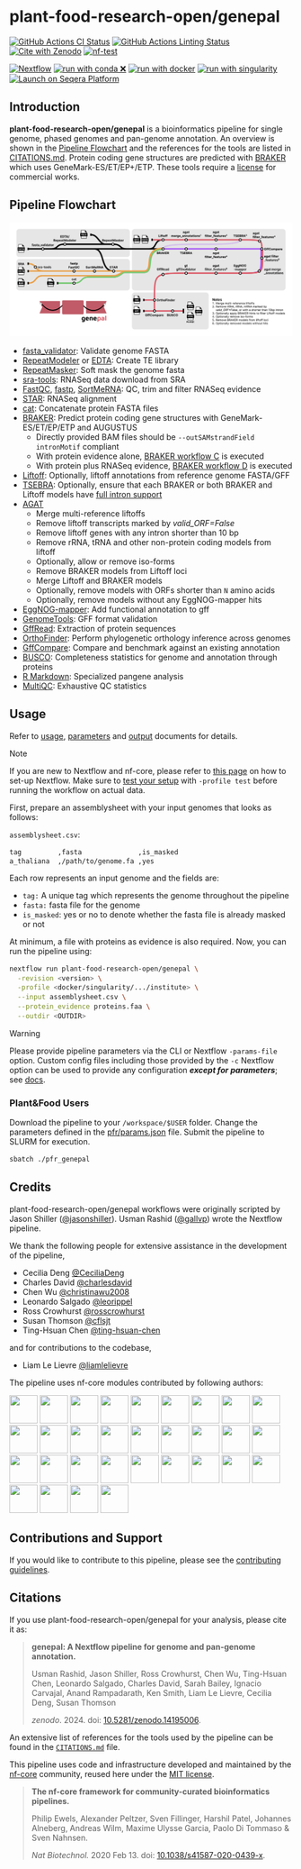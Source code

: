 # plant-food-research-open/genepal

[![GitHub Actions CI Status](https://github.com/plant-food-research-open/genepal/actions/workflows/ci.yml/badge.svg)](https://github.com/plant-food-research-open/genepal/actions/workflows/ci.yml)
[![GitHub Actions Linting Status](https://github.com/plant-food-research-open/genepal/actions/workflows/linting.yml/badge.svg)](https://github.com/plant-food-research-open/genepal/actions/workflows/linting.yml)[![Cite with Zenodo](http://img.shields.io/badge/DOI-10.5281/zenodo.14195006-1073c8?labelColor=000000)](https://doi.org/10.5281/zenodo.14195006)
[![nf-test](https://img.shields.io/badge/unit_tests-nf--test-337ab7.svg)](https://www.nf-test.com)

[![Nextflow](https://img.shields.io/badge/nextflow%20DSL2-%E2%89%A524.04.2-23aa62.svg)](https://www.nextflow.io/)
[![run with conda ❌](http://img.shields.io/badge/run%20with-conda%20❌-3EB049?labelColor=000000&logo=anaconda)](https://docs.conda.io/en/latest/)
[![run with docker](https://img.shields.io/badge/run%20with-docker-0db7ed?labelColor=000000&logo=docker)](https://www.docker.com/)
[![run with singularity](https://img.shields.io/badge/run%20with-singularity-1d355c.svg?labelColor=000000)](https://sylabs.io/docs/)
[![Launch on Seqera Platform](https://img.shields.io/badge/Launch%20%F0%9F%9A%80-Seqera%20Platform-%234256e7)](https://cloud.seqera.io/launch?pipeline=https://github.com/plant-food-research-open/genepal)

## Introduction

**plant-food-research-open/genepal** is a bioinformatics pipeline for single genome, phased genomes and pan-genome annotation. An overview is shown in the [Pipeline Flowchart](#pipeline-flowchart) and the references for the tools are listed in [CITATIONS.md](./CITATIONS.md). Protein coding gene structures are predicted with [BRAKER](https://github.com/Gaius-Augustus/BRAKER) which uses GeneMark-ES/ET/EP+/ETP. These tools require a [license](https://genemark.bme.gatech.edu/license_download.cgi) for commercial works.

## Pipeline Flowchart

<p align="center"><img src="docs/img/genepal.png"></p>

- [fasta_validator](https://github.com/linsalrob/fasta_validator): Validate genome FASTA
- [RepeatModeler](https://github.com/Dfam-consortium/RepeatModeler) or [EDTA](https://github.com/oushujun/EDTA): Create TE library
- [RepeatMasker](https://github.com/rmhubley/RepeatMasker): Soft mask the genome fasta
- [sra-tools](https://github.com/ncbi/sra-tools): RNASeq data download from SRA
- [FastQC](https://www.bioinformatics.babraham.ac.uk/projects/fastqc), [fastp](https://github.com/OpenGene/fastp), [SortMeRNA](https://github.com/sortmerna/sortmerna): QC, trim and filter RNASeq evidence
- [STAR](https://github.com/alexdobin/STAR): RNASeq alignment
- [cat](https://github.com/coreutils/coreutils/blob/master/src/cat.c): Concatenate protein FASTA files
- [BRAKER](https://github.com/Gaius-Augustus/BRAKER): Predict protein coding gene structures with GeneMark-ES/ET/EP/ETP and AUGUSTUS
  - Directly provided BAM files should be `--outSAMstrandField intronMotif` compliant
  - With protein evidence alone, [BRAKER workflow C](https://github.com/Gaius-Augustus/BRAKER/tree/f58479fe5bb13a9e51c3ca09cb9e137cab3b8471?tab=readme-ov-file#overview-of-modes-for-running-braker) is executed
  - With protein plus RNASeq evidence, [BRAKER workflow D](https://github.com/Gaius-Augustus/BRAKER/tree/f58479fe5bb13a9e51c3ca09cb9e137cab3b8471?tab=readme-ov-file#overview-of-modes-for-running-braker) is executed
- [Liftoff](https://github.com/agshumate/Liftoff): Optionally, liftoff annotations from reference genome FASTA/GFF
- [TSEBRA](https://github.com/Gaius-Augustus/TSEBRA): Optionally, ensure that each BRAKER or both BRAKER and Liftoff models have [full intron support](./docs/usage.md#iso-forms-and-full-intron-support)
- [AGAT](https://github.com/NBISweden/AGAT)
  - Merge multi-reference liftoffs
  - Remove liftoff transcripts marked by _valid_ORF=False_
  - Remove liftoff genes with any intron shorter than 10 bp
  - Remove rRNA, tRNA and other non-protein coding models from liftoff
  - Optionally, allow or remove iso-forms
  - Remove BRAKER models from Liftoff loci
  - Merge Liftoff and BRAKER models
  - Optionally, remove models with ORFs shorter than `N` amino acids
  - Optionally, remove models without any EggNOG-mapper hits
- [EggNOG-mapper](https://github.com/eggnogdb/eggnog-mapper): Add functional annotation to gff
- [GenomeTools](https://github.com/genometools/genometools): GFF format validation
- [GffRead](https://github.com/gpertea/gffread): Extraction of protein sequences
- [OrthoFinder](https://github.com/davidemms/OrthoFinder): Perform phylogenetic orthology inference across genomes
- [GffCompare](https://github.com/gpertea/gffcompare): Compare and benchmark against an existing annotation
- [BUSCO](https://gitlab.com/ezlab/busco): Completeness statistics for genome and annotation through proteins
- [R Markdown](https://rmarkdown.rstudio.com): Specialized pangene analysis
- [MultiQC](https://docs.seqera.io/multiqc): Exhaustive QC statistics

## Usage

Refer to [usage](./docs/usage.md), [parameters](./docs/parameters.md) and [output](./docs/output.md) documents for details.

> [!NOTE]
> If you are new to Nextflow and nf-core, please refer to [this page](https://nf-co.re/docs/usage/installation) on how to set-up Nextflow. Make sure to [test your setup](https://nf-co.re/docs/usage/introduction#how-to-run-a-pipeline) with `-profile test` before running the workflow on actual data.

First, prepare an assemblysheet with your input genomes that looks as follows:

`assemblysheet.csv`:

```csv
tag         ,fasta              ,is_masked
a_thaliana  ,/path/to/genome.fa ,yes
```

Each row represents an input genome and the fields are:

- `tag:` A unique tag which represents the genome throughout the pipeline
- `fasta:` fasta file for the genome
- `is_masked`: yes or no to denote whether the fasta file is already masked or not

At minimum, a file with proteins as evidence is also required. Now, you can run the pipeline using:

```bash
nextflow run plant-food-research-open/genepal \
  -revision <version> \
  -profile <docker/singularity/.../institute> \
  --input assemblysheet.csv \
  --protein_evidence proteins.faa \
  --outdir <OUTDIR>
```

> [!WARNING]
> Please provide pipeline parameters via the CLI or Nextflow `-params-file` option. Custom config files including those provided by the `-c` Nextflow option can be used to provide any configuration _**except for parameters**_; see [docs](https://nf-co.re/docs/usage/getting_started/configuration#custom-configuration-files).

### Plant&Food Users

Download the pipeline to your `/workspace/$USER` folder. Change the parameters defined in the [pfr/params.json](./pfr/params.json) file. Submit the pipeline to SLURM for execution.

```bash
sbatch ./pfr_genepal
```

## Credits

plant-food-research-open/genepal workflows were originally scripted by Jason Shiller ([@jasonshiller](https://github.com/jasonshiller)). Usman Rashid ([@gallvp](https://github.com/gallvp)) wrote the Nextflow pipeline.

We thank the following people for extensive assistance in the development of the pipeline,

- Cecilia Deng [@CeciliaDeng](https://github.com/CeciliaDeng)
- Charles David [@charlesdavid](https://github.com/charlesdavid)
- Chen Wu [@christinawu2008](https://github.com/christinawu2008)
- Leonardo Salgado [@leorippel](https://github.com/leorippel)
- Ross Crowhurst [@rosscrowhurst](https://github.com/rosscrowhurst)
- Susan Thomson [@cflsjt](https://github.com/cflsjt)
- Ting-Hsuan Chen [@ting-hsuan-chen](https://github.com/ting-hsuan-chen)

and for contributions to the codebase,

- Liam Le Lievre [@liamlelievre](https://github.com/liamlelievre)

The pipeline uses nf-core modules contributed by following authors:

<a href="https://github.com/gallvp"><img src="https://github.com/gallvp.png" width="50" height="50"></a>
<a href="https://github.com/drpatelh"><img src="https://github.com/drpatelh.png" width="50" height="50"></a>
<a href="https://github.com/jfy133"><img src="https://github.com/jfy133.png" width="50" height="50"></a>
<a href="https://github.com/joseespinosa"><img src="https://github.com/joseespinosa.png" width="50" height="50"></a>
<a href="https://github.com/kevinmenden"><img src="https://github.com/kevinmenden.png" width="50" height="50"></a>
<a href="https://github.com/toniher"><img src="https://github.com/toniher.png" width="50" height="50"></a>
<a href="https://github.com/matthdsm"><img src="https://github.com/matthdsm.png" width="50" height="50"></a>
<a href="https://github.com/grst"><img src="https://github.com/grst.png" width="50" height="50"></a>
<a href="https://github.com/friederikehanssen"><img src="https://github.com/friederikehanssen.png" width="50" height="50"></a>
<a href="https://github.com/erikrikarddaniel"><img src="https://github.com/erikrikarddaniel.png" width="50" height="50"></a>
<a href="https://github.com/edmundmiller"><img src="https://github.com/edmundmiller.png" width="50" height="50"></a>
<a href="https://github.com/adamrtalbot"><img src="https://github.com/adamrtalbot.png" width="50" height="50"></a>
<a href="https://github.com/vagkaratzas"><img src="https://github.com/vagkaratzas.png" width="50" height="50"></a>
<a href="https://github.com/kherronism"><img src="https://github.com/kherronism.png" width="50" height="50"></a>
<a href="https://github.com/spficklin"><img src="https://github.com/spficklin.png" width="50" height="50"></a>
<a href="https://github.com/robsyme"><img src="https://github.com/robsyme.png" width="50" height="50"></a>
<a href="https://github.com/priyanka-surana"><img src="https://github.com/priyanka-surana.png" width="50" height="50"></a>
<a href="https://github.com/praveenraj2018"><img src="https://github.com/praveenraj2018.png" width="50" height="50"></a>
<a href="https://github.com/nvnieuwk"><img src="https://github.com/nvnieuwk.png" width="50" height="50"></a>
<a href="https://github.com/muffato"><img src="https://github.com/muffato.png" width="50" height="50"></a>
<a href="https://github.com/maxulysse"><img src="https://github.com/maxulysse.png" width="50" height="50"></a>
<a href="https://github.com/mashehu"><img src="https://github.com/mashehu.png" width="50" height="50"></a>
<a href="https://github.com/mahesh-panchal"><img src="https://github.com/mahesh-panchal.png" width="50" height="50"></a>
<a href="https://github.com/jvhagey"><img src="https://github.com/jvhagey.png" width="50" height="50"></a>
<a href="https://github.com/jemten"><img src="https://github.com/jemten.png" width="50" height="50"></a>
<a href="https://github.com/felixkrueger"><img src="https://github.com/felixkrueger.png" width="50" height="50"></a>
<a href="https://github.com/ewels"><img src="https://github.com/ewels.png" width="50" height="50"></a>
<a href="https://github.com/charles-plessy"><img src="https://github.com/charles-plessy.png" width="50" height="50"></a>
<a href="https://github.com/bunop"><img src="https://github.com/bunop.png" width="50" height="50"></a>
<a href="https://github.com/abhi18av"><img src="https://github.com/abhi18av.png" width="50" height="50"></a>
<a href="https://github.com/liamlelievre"><img src="https://github.com/liamlelievre.png" width="50" height="50"></a>

## Contributions and Support

If you would like to contribute to this pipeline, please see the [contributing guidelines](.github/CONTRIBUTING.md).

## Citations

If you use plant-food-research-open/genepal for your analysis, please cite it as:

> **genepal: A Nextflow pipeline for genome and pan-genome annotation.**
>
> Usman Rashid, Jason Shiller, Ross Crowhurst, Chen Wu, Ting-Hsuan Chen, Leonardo Salgado, Charles David, Sarah Bailey, Ignacio Carvajal, Anand Rampadarath, Ken Smith, Liam Le Lievre, Cecilia Deng, Susan Thomson
>
> _zenodo_. 2024. doi: [10.5281/zenodo.14195006](https://doi.org/10.5281/zenodo.14195006).

An extensive list of references for the tools used by the pipeline can be found in the [`CITATIONS.md`](CITATIONS.md) file.

This pipeline uses code and infrastructure developed and maintained by the [nf-core](https://nf-co.re) community, reused here under the [MIT license](https://github.com/nf-core/tools/blob/main/LICENSE).

> **The nf-core framework for community-curated bioinformatics pipelines.**
>
> Philip Ewels, Alexander Peltzer, Sven Fillinger, Harshil Patel, Johannes Alneberg, Andreas Wilm, Maxime Ulysse Garcia, Paolo Di Tommaso & Sven Nahnsen.
>
> _Nat Biotechnol._ 2020 Feb 13. doi: [10.1038/s41587-020-0439-x](https://dx.doi.org/10.1038/s41587-020-0439-x).
